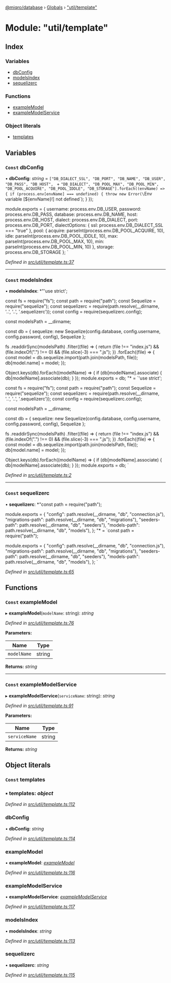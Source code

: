[@miqro/database](../README.md) › [Globals](../globals.md) › ["util/template"](_util_template_.md)

# Module: "util/template"

## Index

### Variables

* [dbConfig](_util_template_.md#const-dbconfig)
* [modelsIndex](_util_template_.md#const-modelsindex)
* [sequelizerc](_util_template_.md#const-sequelizerc)

### Functions

* [exampleModel](_util_template_.md#const-examplemodel)
* [exampleModelService](_util_template_.md#const-examplemodelservice)

### Object literals

* [templates](_util_template_.md#const-templates)

## Variables

### `Const` dbConfig

• **dbConfig**: *string* = `["DB_DIALECT_SSL", "DB_PORT", "DB_NAME", "DB_USER", "DB_PASS", "DB_HOST", ` +
  `"DB_DIALECT", "DB_POOL_MAX", "DB_POOL_MIN", "DB_POOL_ACQUIRE", "DB_POOL_IDDLE", "DB_STORAGE"].forEach((envName) => {
if (process.env[envName] === undefined) {
  throw new Error(\`Env variable [\${envName}!] not defined\`);
}
});

module.exports = {
  username: process.env.DB_USER,
  password: process.env.DB_PASS,
  database: process.env.DB_NAME,
  host: process.env.DB_HOST,
  dialect: process.env.DB_DIALECT,
  port: process.env.DB_PORT,
  dialectOptions: {
    ssl: process.env.DB_DIALECT_SSL === "true"
  },
  pool: {
    acquire: parseInt(process.env.DB_POOL_ACQUIRE, 10),
    idle: parseInt(process.env.DB_POOL_IDDLE, 10),
    max: parseInt(process.env.DB_POOL_MAX, 10),
    min: parseInt(process.env.DB_POOL_MIN, 10)
  },
  storage: process.env.DB_STORAGE
};
`

*Defined in [src/util/template.ts:37](https://github.com/claukers/miqro-sequelize/blob/af574dd/src/util/template.ts#L37)*

___

### `Const` modelsIndex

• **modelsIndex**: *"'use strict';

const fs = require("fs");
const path = require("path");
const Sequelize = require("sequelize");
const sequelizerc = require(path.resolve(__dirname, '..', '..', '.sequelizerc'));
const config = require(sequelizerc.config);

const modelsPath = __dirname;

const db = {
  sequelize: new Sequelize(config.database, config.username, config.password, config),
  Sequelize
};

fs
  .readdirSync(modelsPath)
  .filter((file) => {
    return (file !== "index.js") && (file.indexOf(".") !== 0) && (file.slice(-3) === ".js");
  })
  .forEach((file) => {
    const model = db.sequelize.import(path.join(modelsPath, file));
    db[model.name] = model;
  });

Object.keys(db).forEach((modelName) => {
  if (db[modelName].associate) {
    db[modelName].associate(db);
  }
});
module.exports = db;
"* = `'use strict';

const fs = require("fs");
const path = require("path");
const Sequelize = require("sequelize");
const sequelizerc = require(path.resolve(__dirname, '..', '..', '.sequelizerc'));
const config = require(sequelizerc.config);

const modelsPath = __dirname;

const db = {
  sequelize: new Sequelize(config.database, config.username, config.password, config),
  Sequelize
};

fs
  .readdirSync(modelsPath)
  .filter((file) => {
    return (file !== "index.js") && (file.indexOf(".") !== 0) && (file.slice(-3) === ".js");
  })
  .forEach((file) => {
    const model = db.sequelize.import(path.join(modelsPath, file));
    db[model.name] = model;
  });

Object.keys(db).forEach((modelName) => {
  if (db[modelName].associate) {
    db[modelName].associate(db);
  }
});
module.exports = db;
`

*Defined in [src/util/template.ts:2](https://github.com/claukers/miqro-sequelize/blob/af574dd/src/util/template.ts#L2)*

___

### `Const` sequelizerc

• **sequelizerc**: *"const path = require("path");

module.exports = {
  "config": path.resolve(__dirname, "db", "connection.js"),
  "migrations-path": path.resolve(__dirname, "db", "migrations"),
  "seeders-path": path.resolve(__dirname, "db", "seeders"),
  "models-path": path.resolve(__dirname, "db", "models"),
};
"* = `const path = require("path");

module.exports = {
  "config": path.resolve(__dirname, "db", "connection.js"),
  "migrations-path": path.resolve(__dirname, "db", "migrations"),
  "seeders-path": path.resolve(__dirname, "db", "seeders"),
  "models-path": path.resolve(__dirname, "db", "models"),
};
`

*Defined in [src/util/template.ts:65](https://github.com/claukers/miqro-sequelize/blob/af574dd/src/util/template.ts#L65)*

## Functions

### `Const` exampleModel

▸ **exampleModel**(`modelName`: string): *string*

*Defined in [src/util/template.ts:76](https://github.com/claukers/miqro-sequelize/blob/af574dd/src/util/template.ts#L76)*

**Parameters:**

Name | Type |
------ | ------ |
`modelName` | string |

**Returns:** *string*

___

### `Const` exampleModelService

▸ **exampleModelService**(`serviceName`: string): *string*

*Defined in [src/util/template.ts:91](https://github.com/claukers/miqro-sequelize/blob/af574dd/src/util/template.ts#L91)*

**Parameters:**

Name | Type |
------ | ------ |
`serviceName` | string |

**Returns:** *string*

## Object literals

### `Const` templates

### ▪ **templates**: *object*

*Defined in [src/util/template.ts:112](https://github.com/claukers/miqro-sequelize/blob/af574dd/src/util/template.ts#L112)*

###  dbConfig

• **dbConfig**: *string*

*Defined in [src/util/template.ts:114](https://github.com/claukers/miqro-sequelize/blob/af574dd/src/util/template.ts#L114)*

###  exampleModel

• **exampleModel**: *[exampleModel](_util_template_.md#const-examplemodel)*

*Defined in [src/util/template.ts:116](https://github.com/claukers/miqro-sequelize/blob/af574dd/src/util/template.ts#L116)*

###  exampleModelService

• **exampleModelService**: *[exampleModelService](_util_template_.md#const-examplemodelservice)*

*Defined in [src/util/template.ts:117](https://github.com/claukers/miqro-sequelize/blob/af574dd/src/util/template.ts#L117)*

###  modelsIndex

• **modelsIndex**: *string*

*Defined in [src/util/template.ts:113](https://github.com/claukers/miqro-sequelize/blob/af574dd/src/util/template.ts#L113)*

###  sequelizerc

• **sequelizerc**: *string*

*Defined in [src/util/template.ts:115](https://github.com/claukers/miqro-sequelize/blob/af574dd/src/util/template.ts#L115)*
